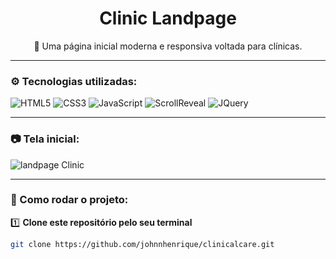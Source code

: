 <h1 align="center">Clinic Landpage</h1>

<p align="center">
  🏥 Uma página inicial moderna e responsiva voltada para clínicas.
</p>

---

### ⚙️ Tecnologias utilizadas:

<div>
  <img src="https://img.shields.io/badge/HTML5-E34F26?style=for-the-badge&logo=html5&logoColor=white" alt="HTML5" />
  <img src="https://img.shields.io/badge/CSS3-1572B6?style=for-the-badge&logo=css3&logoColor=white" alt="CSS3" />
  <img src="https://img.shields.io/badge/JavaScript-F7DF1E?style=for-the-badge&logo=javascript&logoColor=black" alt="JavaScript" />
  <img src="https://img.shields.io/badge/ScrollReveal-%23000000.svg?style=for-the-badge&logo=ScrollReveal&logoColor=white" alt="ScrollReveal" />
  <img src="https://img.shields.io/badge/jQuery-0769AD?style=for-the-badge&logo=jquery&logoColor=white" alt="JQuery" />
</div>

---

### 📷 Tela inicial:

![landpage Clinic](https://github.com/user-attachments/assets/f1bfe961-8ce4-4dd6-9ccc-ba797f5de5d0)

---

### 📂 Como rodar o projeto:

1️⃣ **Clone este repositório pelo seu terminal**  
```bash
git clone https://github.com/johnnhenrique/clinicalcare.git
